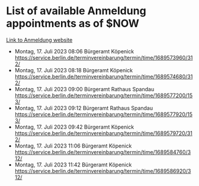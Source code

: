 # List of available Anmeldung appointments as of $NOW
[Link to Anmeldung website](https://service.berlin.de/terminvereinbarung/termin/tag.php?termin=1&anliegen[]=120686&dienstleisterlist=122210,122217,327316,122219,327312,122227,327314,122231,327346,122243,327348,122254,122252,329742,122260,329745,122262,329748,122271,327278,122273,327274,122277,327276,330436,122280,327294,122282,327290,122284,327292,122291,327270,122285,327266,122286,327264,122296,327268,150230,329760,122297,327286,122294,327284,122312,329763,122314,329775,122304,327330,122311,327334,122309,327332,317869,122281,327352,122279,329772,122283,122276,327324,122274,327326,122267,329766,122246,327318,122251,327320,122257,327322,122208,327298,122226,327300&herkunft=http%3A%2F%2Fservice.berlin.de%2Fdienstleistung%2F120686%2F)
- Montag, 17. Juli 2023 08:06 Bürgeramt Köpenick https://service.berlin.de/terminvereinbarung/termin/time/1689573960/312/
- Montag, 17. Juli 2023 08:18 Bürgeramt Köpenick https://service.berlin.de/terminvereinbarung/termin/time/1689574680/312/
- Montag, 17. Juli 2023 09:00 Bürgeramt Rathaus Spandau https://service.berlin.de/terminvereinbarung/termin/time/1689577200/153/
- Montag, 17. Juli 2023 09:12 Bürgeramt Rathaus Spandau https://service.berlin.de/terminvereinbarung/termin/time/1689577920/153/
- Montag, 17. Juli 2023 09:42 Bürgeramt Köpenick https://service.berlin.de/terminvereinbarung/termin/time/1689579720/312/
- Montag, 17. Juli 2023 11:06 Bürgeramt Köpenick https://service.berlin.de/terminvereinbarung/termin/time/1689584760/312/
- Montag, 17. Juli 2023 11:42 Bürgeramt Köpenick https://service.berlin.de/terminvereinbarung/termin/time/1689586920/312/
